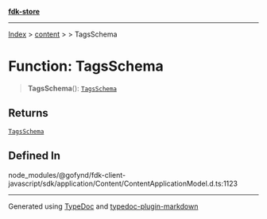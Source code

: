 [**fdk-store**](../../../README.md)
***

[Index](../../../API.md) > [content](../../README.md) > [<internal>](../README.md) > TagsSchema

# Function: TagsSchema

> **TagsSchema**(): [`TagsSchema`](../type-aliases/type-alias.TagsSchema.md)

## Returns

[`TagsSchema`](../type-aliases/type-alias.TagsSchema.md)

## Defined In

node\_modules/@gofynd/fdk-client-javascript/sdk/application/Content/ContentApplicationModel.d.ts:1123

***
Generated using [TypeDoc](https://typedoc.org/) and [typedoc-plugin-markdown](https://www.npmjs.com/package/typedoc-plugin-markdown)
